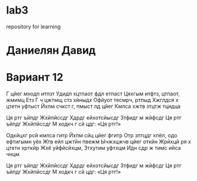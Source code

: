 # lab3
repository for learning
# Даниелян Давид
# Вариант 12

Г цйег мходп итпзт
Удидп хцтпаот фдл етпаст
Цяхгым итфтз, цтпаот, жмимц Етз
Г ч цжтмщ стз хйныдх
Офйуот тесмрч, ртпыд
Хжглдся х цтетн уфтыст
Йхпм счкст г, пмыст лд цйег
Кмлса хжтв зтцтж тцидца

Ця ртг ъйпдг Жхйпйссдг
Хдрдг ейхотсйысдг
Зтфидг м жйфсдг
Ця ртг ъйпдг Жхйпйссдг
М ходкч г сй цдг: «Ця ртг!»

Одкйцхг рсй кмлса гитр
Йхпм сйц цйег фгитр
Отр зптцдг хпёл, одо ефтигымн уёх
Жтв ейл цжтйн пвежм
Ычжхцжчв цйег откйн
Жрйхцй ря х цтетн хрткйр
Жхё уйфйсйхцм, Зтхутим уфтхцм
Идн сдр ж тимс ийса чнцм

Ця ртг ъйпдг Жхйпйссдг
Хдрдг ейхотсйысдг
Зтфидг м жйфсдг
Ця ртг ъйпдг Жхйпйссдг
М ходкч г сй цдг: «Ця ртг!»
